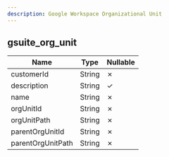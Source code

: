 ```yaml
---
description: Google Workspace Organizational Unit
---
```

gsuite_org_unit
---------------

| **Name**          | **Type** | **Nullable** |
| ----------------- | -------- | ------------ |
| customerId        | String   | &cross;      |
| description       | String   | &check;      |
| name              | String   | &cross;      |
| orgUnitId         | String   | &cross;      |
| orgUnitPath       | String   | &cross;      |
| parentOrgUnitId   | String   | &cross;      |
| parentOrgUnitPath | String   | &cross;      |
